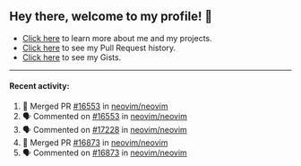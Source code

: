 ## Hey there, welcome to my profile! 👋

- [Click here](https://seandewar.github.io/) to learn more about me and my projects.
- [Click here](https://github.com/search?p=1&q=author%3Aseandewar+is%3Apr) to see my Pull Request history.
- [Click here](https://gist.github.com/seandewar) to see my Gists.

---

#### Recent activity:

<!--START_SECTION:activity-->
1. 🎉 Merged PR [#16553](https://github.com/neovim/neovim/pull/16553) in [neovim/neovim](https://github.com/neovim/neovim)
2. 🗣 Commented on [#16553](https://github.com/neovim/neovim/issues/16553) in [neovim/neovim](https://github.com/neovim/neovim)
3. 🗣 Commented on [#17228](https://github.com/neovim/neovim/issues/17228) in [neovim/neovim](https://github.com/neovim/neovim)
4. 🎉 Merged PR [#16873](https://github.com/neovim/neovim/pull/16873) in [neovim/neovim](https://github.com/neovim/neovim)
5. 🗣 Commented on [#16873](https://github.com/neovim/neovim/issues/16873) in [neovim/neovim](https://github.com/neovim/neovim)
<!--END_SECTION:activity-->
